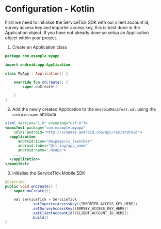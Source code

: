 # Configuration - Kotlin

First we need to initialise the ServiceTick SDK with our client account id, survey access key and importer access key, this is best done in the Application object. If you have not already done so setup an Application object within your project.

1) Create an Application class


```kotlin
package com.example.myapp

import android.app.Application

class MyApp : Application() {

    override fun onCreate() {
        super.onCreate()

    }
}
```

2) Add the newly created Application to the `AndroidManifest.xml` using the `android:name` attribute

```xml
<?xml version="1.0" encoding="utf-8"?>
<manifest package="com.example.myapp"
    xmlns:android="http://schemas.android.com/apk/res/android">
  <application
      android:icon="@mipmap/ic_launcher"
      android:label="@string/app_name"
      android:name=".MyApp">
    ...
  </application>
</manifest>
```

3) Initialise the ServiceTick Mobile SDK

```java
@Override
public void onCreate() {
    super.onCreate();

    val serviceTick = ServiceTick
            .setImporterAccessKey({IMPORTER_ACCESS_KEY_HERE})
            .setSurveyAccessKey({SURVEY_ACCESS_KEY_HERE})
            .setClientAccountId({CLIENT_ACCOUNT_ID_HERE})
            .build()
}
```
